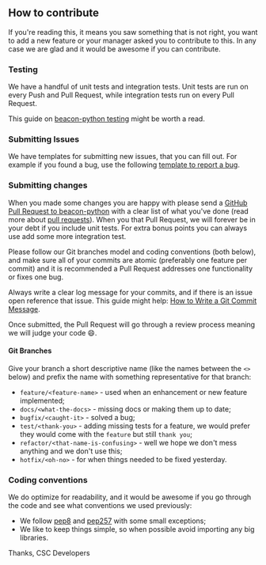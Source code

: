 ## How to contribute

If you're reading this, it means you saw something that is not right, you want to add a new feature or your manager asked you to contribute to this. In any case we are glad and it would be awesome if you can contribute.

### Testing

We have a handful of unit tests and integration tests. Unit tests are run on every Push and Pull Request, while integration tests run on every Pull Request.

This guide on [beacon-python testing](https://beacon-python.readthedocs.io/en/latest/testing.html) might be worth a read.

### Submitting Issues

We have templates for submitting new issues, that you can fill out. For example if you found a bug, use the following [template to report a bug](https://github.com/CSCfi/beacon-python/issues/new?template=bug_report.md).


### Submitting changes

When you made some changes you are happy with please send a [GitHub Pull Request to beacon-python](https://github.com/CSCfi/beacon-python/pull/new/master) with a clear list of what you've done (read more about [pull requests](https://help.github.com/en/articles/about-pull-requests)). When you that Pull Request, we will forever be in your debt if you include unit tests. For extra bonus points you can always use add some more integration test. 

Please follow our Git branches model and coding conventions (both below), and make sure all of your commits are atomic (preferably one feature per commit) and it is recommended a Pull Request addresses one functionality or fixes one bug.

Always write a clear log message for your commits, and if there is an issue open reference that issue. This guide might help: [How to Write a Git Commit Message](https://chris.beams.io/posts/git-commit/).

Once submitted, the Pull Request will go through a review process meaning we will judge your code :smile:.

#### Git Branches

Give your branch a short descriptive name (like the names between the `<>` below) and prefix the name with something representative for that branch:

   * `feature/<feature-name>` - used when an enhancement or new feature implemented;
   * `docs/<what-the-docs>` - missing docs or making them up to date;
   * `bugfix/<caught-it>` - solved a bug;
   * `test/<thank-you>` - adding missing tests for a feature, we would prefer they would come with the `feature` but still `thank you`;
   * `refactor/<that-name-is-confusing>` - well we hope we don't mess anything and we don't use this;
   * `hotfix/<oh-no>` - for when things needed to be fixed yesterday.


### Coding conventions

We do optimize for readability, and it would be awesome if you go through the code and see what conventions we used previously:

  * We follow [pep8](https://www.python.org/dev/peps/pep-0008/) and [pep257](https://www.python.org/dev/peps/pep-0257/) with some small exceptions;
  * We like to keep things simple, so when possible avoid importing any big libraries.

Thanks,
CSC Developers

